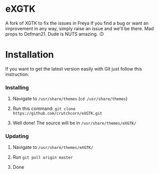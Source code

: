# eXGTK
A fork of XGTK to fix the issues in Freya
If you find a bug or want an improvement in any way, simply raise an issue and we'll be there.
Mad props to Defman21. Dude is NUTS amazing. :D

# Installation

If you want to get the latest version easily with Git just follow this instruction:

### Installing

1. Navigate to `/usr/share/themes` (`cd /usr/share/themes`)

2. Run this command: `git clone https://github.com/crutchcorn/eXGTK.git`

3. Well done! The source will be in `/usr/share/themes/eXGTK/`

### Updating

1. Navigate to `/usr/share/themes/eXGTK/`

2. Run `git pull origin master`

3. Done

